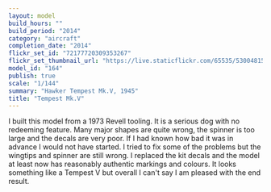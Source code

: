 ```yaml
---
layout: model
build_hours: ""
build_period: "2014"
category: "aircraft"
completion_date: "2014"
flickr_set_id: "72177720309353267"
flickr_set_thumbnail_url: "https://live.staticflickr.com/65535/53004815485_caff50cdc9_m.jpg"
model_id: "164"
publish: true
scale: "1/144"
summary: "Hawker Tempest Mk.V, 1945"
title: "Tempest Mk.V"
---
```


I built this model from a 1973 Revell tooling. It is a serious dog with no redeeming feature. Many major shapes are quite wrong, the spinner is too large and the decals are very poor. If I had known how bad it was in advance I would not have started. I tried to fix some of the problems but the wingtips and spinner are still wrong. I replaced the kit decals and the model at least now has reasonably authentic markings and colours. It looks something like a Tempest V but overall I can't say I am pleased with the end result.
